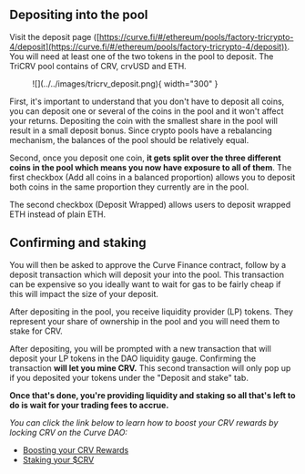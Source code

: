 

## **Depositing into the pool**
Visit the deposit page ([https://curve.fi/#/ethereum/pools/factory-tricrypto-4/deposit](https://curve.fi/#/ethereum/pools/factory-tricrypto-4/deposit)). You will need at least one of the two tokens in the pool to deposit. The TriCRV pool contains of CRV, crvUSD and ETH.

<figure markdown>
  ![](../../images/tricrv_deposit.png){ width="300" }
  <figcaption></figcaption>
</figure>

First, it's important to understand that you don't have to deposit all coins, you can deposit one or several of the coins in the pool and it won't affect your returns. Depositing the coin with the smallest share in the pool will result in a small deposit bonus. Since crypto pools have a rebalancing mechanism, the balances of the pool should be relatively equal.

Second, once you deposit one coin, **it gets split over the three different coins in the pool which means you now have exposure to all of them**. The first checkbox (Add all coins in a balanced proportion) allows you to deposit both coins in the same proportion they currently are in the pool.

The second checkbox (Deposit Wrapped) allows users to deposit wrapped ETH instead of plain ETH.


## **Confirming and staking**

You will then be asked to approve the Curve Finance contract, follow by a deposit transaction which will deposit your into the pool. This transaction can be expensive so you ideally want to wait for gas to be fairly cheap if this will impact the size of your deposit.

After depositing in the pool, you receive liquidity provider (LP) tokens. They represent your share of ownership in the pool and you will need them to stake for CRV.

After depositing, you will be prompted with a new transaction that will deposit your LP tokens in the DAO liquidity gauge. Confirming the transaction **will let you mine CRV.** This second transaction will only pop up if you deposited your tokens under the "Deposit and stake" tab.

**Once that's done, you're providing liquidity and staking so all that's left to do is wait for your trading fees to accrue.**

*You can click the link below to learn how to boost your CRV rewards by locking CRV on the Curve DAO:*

- [Boosting your CRV Rewards](/reward-gauges/boosting-your-crv-rewards)
- [Staking your $CRV](/crv-token/staking-your-crv)